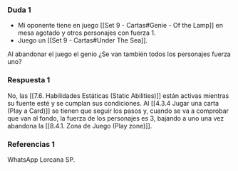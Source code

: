 ### Duda 1
- Mi oponente tiene en juego [[Set 9 - Cartas#Genie - Of the Lamp]] en mesa agotado y otros personajes con fuerza 1.
- Juego un [[Set 9 - Cartas#Under The Sea]].

Al abandonar el juego el genio ¿Se van también todos los personajes fuerza uno?

### Respuesta 1
No, las [[7.6. Habilidades Estáticas (Static Abilities)]] están activas mientras su fuente esté y se cumplan sus condiciones. Al [[4.3.4 Jugar una carta (Play a Card)]] se tienen que seguir los pasos y, cuando se va a comprobar que van al fondo, la fuerza de los personajes es 3, bajando a uno una vez abandona la [[8.4.1. Zona de Juego (Play zone)]].

### Referencias 1 
WhatsApp Lorcana SP.